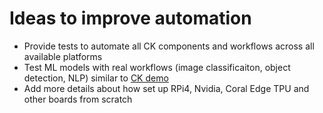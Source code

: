 # Ideas to improve automation

* Provide tests to automate all CK components and workflows across all available platforms
* Test ML models with real workflows (image classificaiton, object detection, NLP) similar to [CK demo](https://cknowledge.io/solution/demo-obj-detection-coco-tf-cpu-webcam-linux-azure/#test)
* Add more details about how set up RPi4, Nvidia, Coral Edge TPU and other boards from scratch
